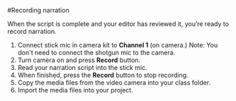 #Recording narration

When the script is complete and your editor has reviewed it, you’re ready to record narration.

1. Connect stick mic in camera kit to **Channel 1** (on camera.) Note: You don't need to connect the shotgun mic to the camera.
2. Turn camera on and press **Record** button. 
3. Read your narration script into the stick mic. 
4. When finished, press the **Record** button to stop recording. 
5. Copy the media files from the video camera into your class folder.
6. Import the media files into your project.